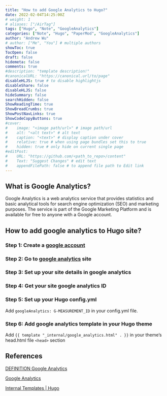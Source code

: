 ```yaml
---
title: "How to add Google Analytics to Hugo?"
date: 2022-02-04T14:25:00Z
# weight: 1
# aliases: ["/AirTag"]
tags: ["Hugo", "Note", "GoogleAnalytics"]
categories: ["Note", "Hugo", "PaperMod", "GoogleAnalytics"]
author: "Andrew Wu"
# author: ["Me", "You"] # multiple authors
showToc: true
TocOpen: false
draft: false
hidemeta: false
comments: true
#description: "template description!"
#canonicalURL: "https://canonical.url/to/page"
disableHLJS: true # to disable highlightjs
disableShare: false
disableHLJS: false
hideSummary: false
searchHidden: false
ShowReadingTime: true
ShowBreadCrumbs: true
ShowPostNavLinks: true
ShowCodeCopyButtons: true
#cover:
#    image: "<image path/url>" # image path/url
#    alt: "<alt text>" # alt text
#    caption: "<text>" # display caption under cover
#    relative: true # when using page bundles set this to true
#    hidden: true # only hide on current single page
#editPost:
#    URL: "https://github.com/<path_to_repo>/content"
#    Text: "Suggest Changes" # edit text
#    appendFilePath: false # to append file path to Edit link
---
```

## What is Google Analytics?

Google Analytics is a web analytics service that provides statistics and basic analytical tools for search engine optimization (SEO) and marketing purposes. The service is part of the Google Marketing Platform and is available for free to anyone with a Google account.

## How to add google analytics to Hugo site?

### Step 1: Create a [google account](https://accounts.google.com/signup/v2/webcreateaccount?service=analytics&continue=https%3A%2F%2Fanalytics.google.com%2Fanalytics%2Fweb%2F&hl=en&dsh=S923789982%3A1643982945903281&biz=false&flowName=GlifWebSignIn&flowEntry=SignUp&nogm=true)

### Step 2: Go to [google analytics](https://analytics.google.com/analytics/web/provision/#/provision) site

### Step 3:  Set up your site details in google analytics

### Step 4: Get your site google analytics ID

### Step 5: Set up your Hugo config.yml

Add `googleAnalytics: G-MEASUREMENT_ID` in your config.yml file.

### Step 6: Add google analytics template in your Hugo theme

Add `{{ template "_internal/google_analytics.html" . }}` in your theme’s head.html file `<head>` section

## References

[DEFINITION Google Analytics](https://searchbusinessanalytics.techtarget.com/definition/Google-Analytics)

[Google Analytics](https://analytics.google.com/analytics/web/provision/#/provision)

[Internal Templates | Hugo](https://gohugo.io/templates/internal/)